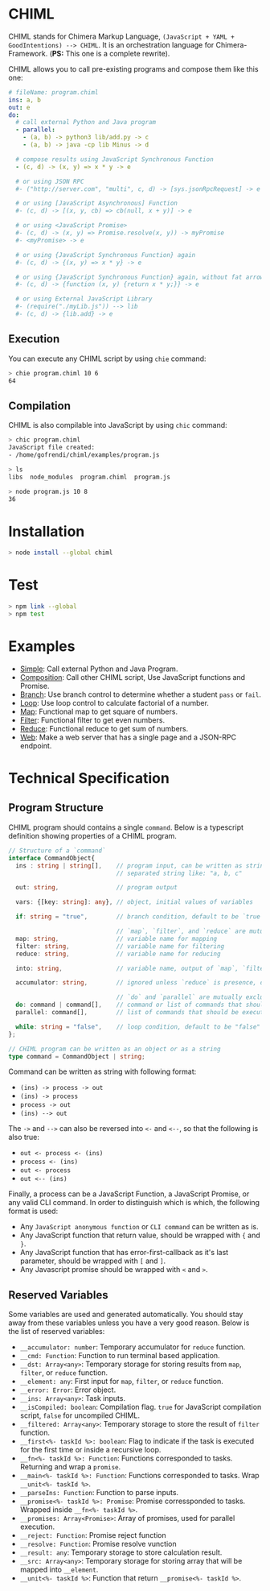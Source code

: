# CHIML

CHIML stands for Chimera Markup Language, `(JavaScript + YAML + GoodIntentions) --> CHIML`. It is an orchestration language for Chimera-Framework. (__PS:__ This one is a complete rewrite).

CHIML allows you to call pre-existing programs and compose them like this one:

```yaml
# fileName: program.chiml
ins: a, b
out: e
do:
  # call external Python and Java program
  - parallel:
    - (a, b) -> python3 lib/add.py -> c
    - (a, b) -> java -cp lib Minus -> d

  # compose results using JavaScript Synchronous Function
  - (c, d) -> (x, y) => x * y -> e

  # or using JSON RPC
  #- ("http://server.com", "multi", c, d) -> [sys.jsonRpcRequest] -> e

  # or using [JavaScript Asynchronous] Function
  #- (c, d) -> [(x, y, cb) => cb(null, x + y)] -> e

  # or using <JavaScript Promise>
  #- (c, d) -> (x, y) => Promise.resolve(x, y)) -> myPromise
  #- <myPromise> -> e

  # or using {JavaScript Synchronous Function} again
  #- (c, d) -> {(x, y) => x * y} -> e

  # or using {JavaScript Synchronous Function} again, without fat arrow
  #- (c, d) -> {function (x, y) {return x * y;}} -> e

  # or using External JavaScript Library
  #- (require("./myLib.js")) --> lib
  #- (c, d) -> {lib.add} -> e
```

## Execution

You can execute any CHIML script by using `chie` command:

```bash
> chie program.chiml 10 6
64
```

## Compilation

CHIML is also compilable into JavaScript by using `chic` command:

```bash
> chic program.chiml
JavaScript file created:
- /home/gofrendi/chiml/examples/program.js

> ls
libs  node_modules  program.chiml  program.js

> node program.js 10 8
36
```

# Installation

```bash
> node install --global chiml
```

# Test

```bash
> npm link --global
> npm test
```

# Examples

* [Simple](./examples/simple): Call external Python and Java Program.
* [Composition](./examples/composition): Call other CHIML script, Use JavaScript functions and Promise.
* [Branch](./examples/branch): Use branch control to determine whether a student `pass` or `fail`.
* [Loop](./examples/loop): Use loop control to calculate factorial of a number.
* [Map](./examples/map): Functional map to get square of numbers.
* [Filter](./examples/filter): Functional filter to get even numbers.
* [Reduce](./examples/reduce): Functional reduce to get sum of numbers.
* [Web](./examples/web): Make a web server that has a single page and a JSON-RPC endpoint.

# Technical Specification

## Program Structure

CHIML program should contains a single `command`. Below is a typescript definition showing properties of a CHIML program.

```typescript
// Structure of a `command`
interface CommandObject{
  ins : string | string[],    // program input, can be written as string array or comma
                              // separated string like: "a, b, c"

  out: string,                // program output

  vars: {[key: string]: any}, // object, initial values of variables

  if: string = "true",        // branch condition, default to be `true`

                              // `map`, `filter`, and `reduce` are mutually exclussive
  map: string,                // variable name for mapping
  filter: string,             // variable name for filtering
  reduce: string,             // variable name for reducing

  into: string,               // variable name, output of `map`, `filter`, or `reduce`

  accumulator: string,        // ignored unless `reduce` is presence, default to be `0`

                              // `do` and `parallel` are mutually exclusive
  do: command | command[],    // command or list of commands that should be executed in serries
  parallel: command[],        // list of commands that should be executed in parallel

  while: string = "false",    // loop condition, default to be "false"
};

// CHIML program can be written as an object or as a string
type command = CommandObject | string; 
```

Command can be written as string with following format:

* `(ins) -> process -> out`
* `(ins) -> process`
* `process -> out`
* `(ins) --> out`

The `->` and `-->` can also be reversed into `<-` and `<--`, so that the following is also true:

* `out <- process <- (ins)`
* `process <- (ins)`
* `out <- process`
* `out <-- (ins)`

Finally, a process can be a JavaScript Function, a JavaScript Promise, or any valid CLI command. In order to distinguish which is which, the following format is used:

* Any `JavaScript anonymous function` or `CLI command` can be written as is.
* Any JavaScript function that return value, should be wrapped with `{` and `}`.
* Any JavaScript function that has error-first-callback as it's last parameter, should be wrapped with `[` and `]`.
* Any Javascript promise should be wrapped with `<` and `>`.


## Reserved Variables

Some variables are used and generated automatically. You should stay away from these variables unless you have a very good reason. Below is the list of reserved variables:

* `__accumulator: number`: Temporary accumulator for `reduce` function.
* `__cmd: Function`: Function to run terminal based application.
* `__dst: Array<any>`: Temporary storage for storing results from `map`, `filter`, or `reduce` function.
* `__element: any`: First input for `map`, `filter`, or `reduce` function.
* `__error: Error`: Error object.
* `__ins: Array<any>`: Task inputs.
* `__isCompiled: boolean`: Compilation flag. `true` for JavaScript compilation script, `false` for uncompiled CHIML.
* `__filtered: Array<any>`: Temporary storage to store the result of `filter` function.
* `__first<%- taskId %>: boolean`: Flag to indicate if the task is executed for the first time or inside a recursive loop.
* `__fn<%- taskId %>: Function`: Functions corresponded to tasks. Returning and wrap a `promise`.
* `__main<%- taskId %>: Function`: Functions corresponded to tasks. Wrap `__unit<%- taskId %>`.
* `__parseIns: Function`: Function to parse inputs.
* `__promise<%- taskId %>: Promise`: Promise corressponded to tasks. Wrapped inside `__fn<%- taskId %>`.
* `__promises: Array<Promise>`: Array of promises, used for parallel execution.
* `__reject: Function`: Promise reject function
* `__resolve: Function`: Promise resolve vunction
* `__result: any`: Temporary storage to store calculation result.
* `__src: Array<any>`: Temporary storage for storing array that will be mapped into `__element`.
* `__unit<%- taskId %>`: Function that return `__promise<%- taskId %>`.
